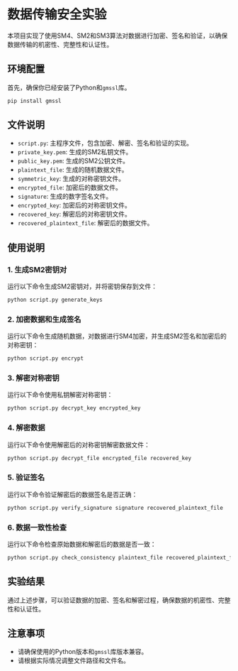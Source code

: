 # 数据传输安全实验

本项目实现了使用SM4、SM2和SM3算法对数据进行加密、签名和验证，以确保数据传输的机密性、完整性和认证性。

## 环境配置

首先，确保你已经安装了Python和`gmssl`库。

```bash
pip install gmssl
```

## 文件说明

- `script.py`: 主程序文件，包含加密、解密、签名和验证的实现。
- `private_key.pem`: 生成的SM2私钥文件。
- `public_key.pem`: 生成的SM2公钥文件。
- `plaintext_file`: 生成的随机数据文件。
- `symmetric_key`: 生成的对称密钥文件。
- `encrypted_file`: 加密后的数据文件。
- `signature`: 生成的数字签名文件。
- `encrypted_key`: 加密后的对称密钥文件。
- `recovered_key`: 解密后的对称密钥文件。
- `recovered_plaintext_file`: 解密后的数据文件。

## 使用说明

### 1. 生成SM2密钥对

运行以下命令生成SM2密钥对，并将密钥保存到文件：

```bash
python script.py generate_keys
```

### 2. 加密数据和生成签名

运行以下命令生成随机数据，对数据进行SM4加密，并生成SM2签名和加密后的对称密钥：

```bash
python script.py encrypt
```

### 3. 解密对称密钥

运行以下命令使用私钥解密对称密钥：

```bash
python script.py decrypt_key encrypted_key
```

### 4. 解密数据

运行以下命令使用解密后的对称密钥解密数据文件：

```bash
python script.py decrypt_file encrypted_file recovered_key
```

### 5. 验证签名

运行以下命令验证解密后的数据签名是否正确：

```bash
python script.py verify_signature signature recovered_plaintext_file
```

### 6. 数据一致性检查

运行以下命令检查原始数据和解密后的数据是否一致：

```bash
python script.py check_consistency plaintext_file recovered_plaintext_file
```

## 实验结果

通过上述步骤，可以验证数据的加密、签名和解密过程，确保数据的机密性、完整性和认证性。

## 注意事项

- 请确保使用的Python版本和`gmssl`库版本兼容。
- 请根据实际情况调整文件路径和文件名。
